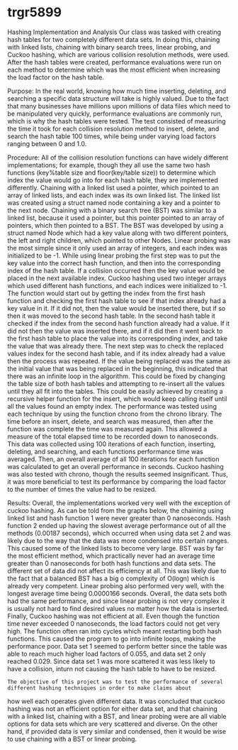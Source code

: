 # trgr5899
Hashing Implementation and Analysis
	Our class was tasked with creating hash tables for two completely different data sets.
  In doing this, chaining with linked lists, chaining with binary search trees, linear probing, and Cuckoo hashing, 
  which are various collision resolution methods, were used. After the hash tables were created, performance evaluations 
  were run on each method to determine which was the most efficient when increasing the load factor on the hash table.

Purpose: In the real world, knowing how much time inserting, deleting, and searching a specific data
structure will take is highly valued. Due to the fact that many businesses have millions upon millions of data 
files which need to be manipulated very quickly, performance evaluations are commonly run, which is why the hash tables
were tested. The test consisted of measuring the time it took for each collision resolution method to insert, delete, and search 
the hash table 100 times, while being under varying load factors ranging between 0 and 1.0.

Procedure: All of the collision resolution functions can have widely different implementations; for example, though they all use the same two hash functions (key%table size and floor(key/table size)) to determine which index the value would go into for each hash table, they are implemented differently.
Chaining with a linked list used a pointer, which pointed to an array of linked lists, and each index was its own linked list. The linked list was created using a struct named node containing a key and a pointer to the next node. Chaining with a binary search tree (BST) was similar to a linked list, because it used a pointer, but this pointer pointed to an array of pointers, which then pointed to a BST.  The BST was developed by using a struct named Node which had a key value along with two different pointers, the left and right children, which pointed to other Nodes. 
Linear probing was the most simple since it only used an array of integers, and each index was initialized to be -1. While using linear probing the first step was to put the key value into the correct hash function, and then into the corresponding index of the hash table. If a collision occurred then the key value would be placed in the next available index. 
Cuckoo hashing used two integer arrays which used different hash functions, and each indices were initialized to -1. The function would start out by getting the index from the first hash function and checking the first hash table to see if that index already had a key value in it. If it did not, then the value would be inserted there, but if so then it was moved to the second hash table. In the second hash table it checked if the index from the second hash function already had a value.  If it did not then the value was inserted there, and if it did then it went back to the first hash table to place the value into its corresponding index, and take the value that was already there. The next step was to check the replaced values index for the second hash table, and if its index already had a value then the process was repeated. If the value being replaced was the same as the initial value that was being replaced in the beginning, this indicated that there was an infinite loop in the algorithm. This could be fixed by changing the table size of both hash tables and attempting to re-insert all the values until they all fit into the tables. This could be easily achieved by creating a recursive helper function for the insert, which would keep calling itself until all the values found an empty index.
	The performance was tested using each technique by using the function chrono from the chrono library. The time before an insert, delete, and search was measured, then after the function was complete the time was measured again. This allowed a measure of the total elapsed time to be recorded down to nanoseconds. This data was collected using 100 iterations of each function, inserting, deleting, and searching, and each functions performance time was averaged. Then, an overall average of all 100 iterations for each function was calculated to get an overall performance in seconds. Cuckoo hashing was also tested with chrono, though the results seemed insignificant. Thus, it was more beneficial to test its performance by comparing the load factor to the number of times the value had to be resized.


Results: Overall, the implementations worked very well with the exception of cuckoo hashing. As can be told from the graphs below, the chaining using linked list and hash function 1 were never greater than 0 nanoseconds. Hash function 2 ended up having the slowest average performance out of all the methods (0.00187 seconds), which occurred when using data set 2 and was likely due to the way that the data was more condensed into certain ranges. This caused some of the linked lists to become very large.
BST was by far the most efficient method, which practically never had an average time greater than 0 nanoseconds for both hash functions and data sets. The different set of data did not affect its efficiency at all. This was likely due to the fact that a balanced BST has a big o complexity of O(logn) which is already very competent. 
 Linear probing also performed very well, with the longest average time being 0.0000166 seconds. Overall, the data sets both had the same performance, and since linear probing is not very complex it is usually not hard to find desired values no matter how the data is inserted.
Finally, Cuckoo hashing was not efficient at all. Even though the function time never exceeded 0 nanoseconds, the load factors could not get very high. The function often ran into cycles which meant restarting both hash functions. This caused the program to go into infinite loops, making the performance poor. Data set 1 seemed to perform better since the table was able to reach much higher load factors of 0.055, and data set 2 only reached 0.029. Since data set 1 was more scattered it was less likely to have a collision, inturn not causing the hash table to have to be resized.  

	The objective of this project was to test the performance of several different hashing techniques in order to make claims about 
  how well each operates given different data. It was concluded that cuckoo hashing was not an efficient option for either data set, 
  and that chaining with a linked list, chaining with a BST, and linear probing were are all viable options
  for data sets which are very scattered and diverse. On the other hand, if provided data is very similar and condensed, then
  it would be wise to use chaining with a BST or linear probing.
